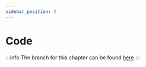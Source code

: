 ```yaml
---
sidebar_position: 2
---
```


# Code

:::info
The branch for this chapter can be found [here](https://github.com/appeltje-c/starter-app/tree/03-user-experience)
:::

